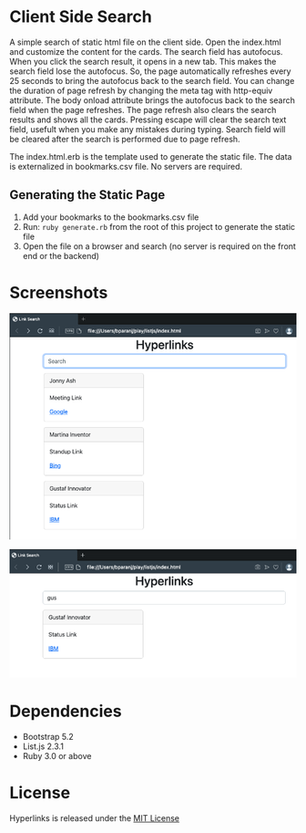 # Client Side Search 

A simple search of static html file on the client side. Open the index.html and customize the content for the cards. The search field has autofocus. When you click the search result, it opens in a new tab. This makes the search field lose the autofocus. So, the page automatically refreshes every 25 seconds to bring the autofocus back to the search field. You can change the duration of page refresh by changing the meta tag with http-equiv attribute. The body onload attribute brings the autofocus back to the search field when the page refreshes. The page refresh also clears the search results and shows all the cards. Pressing escape will clear the search text field, usefult when you make any mistakes during typing. Search field will be cleared after the search is performed due to page refresh.

The index.html.erb is the template used to generate the static file. The data is externalized in bookmarks.csv file. No servers are required.

## Generating the Static Page

1. Add your bookmarks to the bookmarks.csv file
2. Run: `ruby generate.rb` from the root of this project to generate the static file
3. Open the file on a browser and search (no server is required on the front end or the backend)

# Screenshots

![alt text](/images/home.png?raw=true "Search Page")

![alt text](/images/result.png?raw=true "Search Result")

# Dependencies

- Bootstrap 5.2
- List.js 2.3.1
- Ruby 3.0 or above

# License

Hyperlinks is released under the [MIT License](https://opensource.org/licenses/MIT)